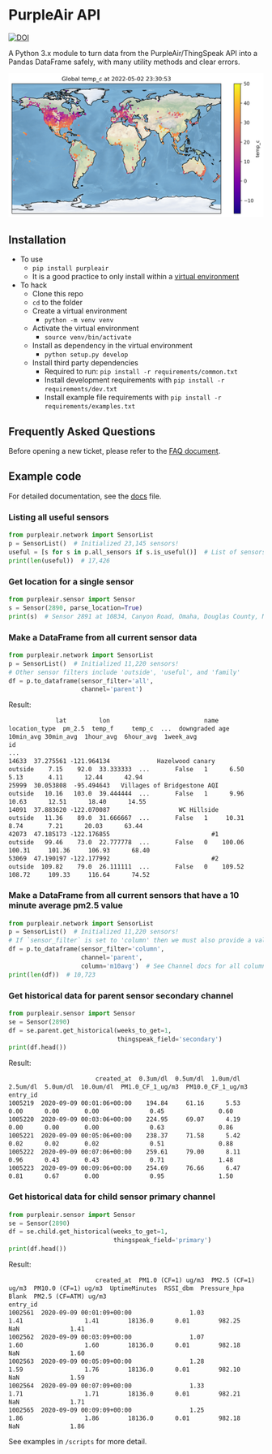 # PurpleAir API

[![DOI](https://zenodo.org/badge/DOI/10.5281/zenodo.6513212.svg)](https://zenodo.org/record/6513212)

A Python 3.x module to turn data from the PurpleAir/ThingSpeak API into a Pandas DataFrame safely, with many utility methods and clear errors.

![Global Sensor Map with Celsius Scale](maps/sensor_map.png)

## Installation

* To use
  * `pip install purpleair`
  * It is a good practice to only install within a [virtual environment](https://docs.python.org/3/library/venv.html)
* To hack
  * Clone this repo
  * `cd` to the folder
  * Create a virtual environment
    * `python -m venv venv`
  * Activate the virtual environment
    * `source venv/bin/activate`
  * Install as dependency in the virtual environment
    * `python setup.py develop`
  * Install third party dependencies
    * Required to run: `pip install -r requirements/common.txt`
    * Install development requirements with `pip install -r requirements/dev.txt`
    * Install example file requirements with `pip install -r requirements/examples.txt`

## Frequently Asked Questions

Before opening a new ticket, please refer to the [FAQ document](docs/faq.md).

## Example code

For detailed documentation, see the [docs](docs/documentation.md) file.

### Listing all useful sensors

```python
from purpleair.network import SensorList
p = SensorList()  # Initialized 23,145 sensors!
useful = [s for s in p.all_sensors if s.is_useful()]  # List of sensors with no defects
print(len(useful))  # 17,426
```

### Get location for a single sensor

```python
from purpleair.sensor import Sensor
s = Sensor(2890, parse_location=True)
print(s)  # Sensor 2891 at 10834, Canyon Road, Omaha, Douglas County, Nebraska, 68112, USA
```

### Make a DataFrame from all current sensor data

```python
from purpleair.network import SensorList
p = SensorList()  # Initialized 11,220 sensors!
# Other sensor filters include 'outside', 'useful', and 'family'
df = p.to_dataframe(sensor_filter='all',
                    channel='parent')
```

Result:

```log
             lat         lon                          name location_type  pm_2.5  temp_f     temp_c  ...  downgraded age 10min_avg 30min_avg  1hour_avg  6hour_avg  1week_avg
id                                                                                                   ...
14633  37.275561 -121.964134             Hazelwood canary        outside    7.15    92.0  33.333333  ...       False   1      6.50      5.13       4.11      12.44      42.94
25999  30.053808  -95.494643   Villages of Bridgestone AQI       outside   10.16   103.0  39.444444  ...       False   1      9.96     10.63      12.51      18.40      14.55
14091  37.883620 -122.070087                   WC Hillside       outside   11.36    89.0  31.666667  ...       False   1     10.31      8.74       7.21      20.03      63.44
42073  47.185173 -122.176855                            #1       outside   99.46    73.0  22.777778  ...       False   0    100.06    100.31     101.36     106.93      68.40
53069  47.190197 -122.177992                            #2       outside  109.82    79.0  26.111111  ...       False   0    109.52    108.72     109.33     116.64      74.52
```

### Make a DataFrame from all current sensors that have a 10 minute average pm2.5 value

```python
from purpleair.network import SensorList
p = SensorList()  # Initialized 11,220 sensors!
# If `sensor_filter` is set to 'column' then we must also provide a value for `column`
df = p.to_dataframe(sensor_filter='column',
                    channel='parent',
                    column='m10avg')  # See Channel docs for all column options
print(len(df))  # 10,723
```

### Get historical data for parent sensor secondary channel

```python
from purpleair.sensor import Sensor
se = Sensor(2890)
df = se.parent.get_historical(weeks_to_get=1,
                              thingspeak_field='secondary')
print(df.head())
```

Result:

```log
                        created_at  0.3um/dl  0.5um/dl  1.0um/dl  2.5um/dl  5.0um/dl  10.0um/dl  PM1.0_CF_1_ug/m3  PM10.0_CF_1_ug/m3
entry_id
1005219  2020-09-09 00:01:06+00:00    194.84     61.16      5.53      0.00      0.00       0.00              0.45               0.60
1005220  2020-09-09 00:03:06+00:00    224.95     69.07      4.19      0.00      0.00       0.00              0.63               0.86
1005221  2020-09-09 00:05:06+00:00    238.37     71.58      5.42      0.02      0.02       0.02              0.51               0.88
1005222  2020-09-09 00:07:06+00:00    259.61     79.00      8.11      0.96      0.43       0.43              0.71               1.48
1005223  2020-09-09 00:09:06+00:00    254.69     76.66      6.47      0.81      0.67       0.00              0.95               1.50
```

### Get historical data for child sensor primary channel

```python
from purpleair.sensor import Sensor
se = Sensor(2890)
df = se.child.get_historical(weeks_to_get=1,
                             thingspeak_field='primary')
print(df.head())
```

Result:

```log
                        created_at  PM1.0 (CF=1) ug/m3  PM2.5 (CF=1) ug/m3  PM10.0 (CF=1) ug/m3  UptimeMinutes  RSSI_dbm  Pressure_hpa  Blank  PM2.5 (CF=ATM) ug/m3
entry_id
1002561  2020-09-09 00:01:09+00:00                1.03                1.41                 1.41        18136.0      0.01        982.25    NaN              1.41
1002562  2020-09-09 00:03:09+00:00                1.07                1.60                 1.60        18136.0      0.01        982.18    NaN              1.60
1002563  2020-09-09 00:05:09+00:00                1.28                1.59                 1.76        18136.0      0.01        982.10    NaN              1.59
1002564  2020-09-09 00:07:09+00:00                1.33                1.71                 1.71        18136.0      0.01        982.21    NaN              1.71
1002565  2020-09-09 00:09:09+00:00                1.25                1.86                 1.86        18136.0      0.01        982.18    NaN              1.86
```

See examples in `/scripts` for more detail.

